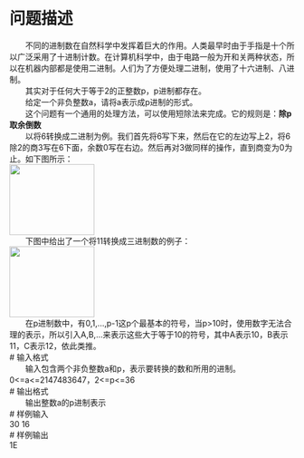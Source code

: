 <div id="pcont1" style="margin-top:20px; display:block;">

# 问题描述

<div class="pdcont">　　不同的进制数在自然科学中发挥着巨大的作用。人类最早时由于手指是十个所以广泛采用了十进制计数。在计算机科学中，由于电路一般为开和关两种状态，所以在机器内部都是使用二进制。人们为了方便处理二进制，使用了十六进制、八进制。<br/>
　　其实对于任何大于等于2的正整数p，p进制都存在。<br/>
　　给定一个非负整数a，请将a表示成p进制的形式。<br/>
　　这个问题有一个通用的处理方法，可以使用短除法来完成。它的规则是：<b>除p取余倒数</b><br/>
　　以将6转换成二进制为例。我们首先将6写下来，然后在它的左边写上2，将6除2的商3写在6下面，余数0写在右边。然后再对3做同样的操作，直到商变为0为止。如下图所示：<br/>
<img width="150" height="125" src="source/tsinsen/A1012/img/aHR0cDovL3d3dy50c2luc2VuLmNvbS9SZXF1aXJlRmlsZS5kbz9maWQ9YXRGNjZuZkY=.do"/><br/>
　　下图中给出了一个将11转换成三进制数的例子：<br/>
<img width="150" height="125" src="source/tsinsen/A1012/img/aHR0cDovL3d3dy50c2luc2VuLmNvbS9SZXF1aXJlRmlsZS5kbz9maWQ9ZTdRbVlOYWY=.do"/><br/>
　　在p进制数中，有0,1,...,p-1这p个最基本的符号，当p&gt;10时，使用数字无法合理的表示，所以引入A,B,...来表示这些大于等于10的符号，其中A表示10，B表示11，C表示12，依此类推。</div>
# 输入格式

<div class="pdcont">　　输入包含两个非负整数a和p，表示要转换的数和所用的进制。0&lt;=a&lt;=2147483647，2&lt;=p&lt;=36</div>
# 输出格式

<div class="pdcont">　　输出整数a的p进制表示</div>
# 样例输入

<div class="pddata">30 16</div>
# 样例输出

<div class="pddata">1E</div>

</div>
